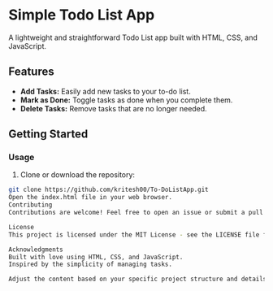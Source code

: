 # Simple Todo List App

A lightweight and straightforward Todo List app built with HTML, CSS, and JavaScript.

## Features

- **Add Tasks:** Easily add new tasks to your to-do list.
- **Mark as Done:** Toggle tasks as done when you complete them.
- **Delete Tasks:** Remove tasks that are no longer needed.

## Getting Started

### Usage

1. Clone or download the repository:

```bash
git clone https://github.com/kritesh00/To-DoListApp.git
 Open the index.html file in your web browser.
Contributing
Contributions are welcome! Feel free to open an issue or submit a pull request.

License
This project is licensed under the MIT License - see the LICENSE file for details.

Acknowledgments
Built with love using HTML, CSS, and JavaScript.
Inspired by the simplicity of managing tasks.

Adjust the content based on your specific project structure and details.
